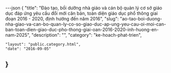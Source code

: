 ---json
{
    "title": "Đào tạo, bồi dưỡng nhà giáo và cán bộ quản lý cơ sở giáo dục đáp ứng yêu cầu đổi mới căn bản, toàn diện giáo dục phổ thông giai đoạn 2016 - 2020, định hướng đến năm 2016",
    "slug": "ao-tao-boi-duong-nha-giao-va-can-bo-quan-ly-co-so-giao-duc-ap-ung-yeu-cau-oi-moi-can-ban-toan-dien-giao-duc-pho-thong-giai-oan-2016-2020-inh-huong-en-nam-2025",
    "description": "",
    "category": "ke-hoach-phat-trien",
    
    "layout": "public.category.html",
    "date": "2016-09-05"
}
---
